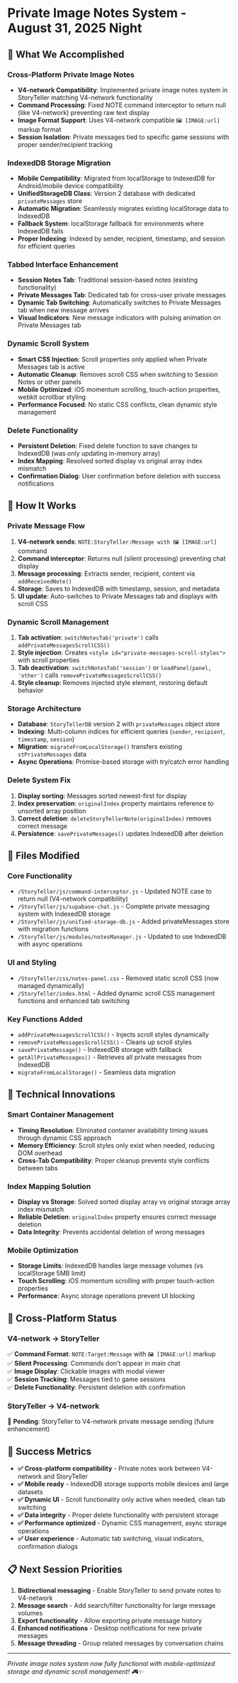 # Private Image Notes System - August 31, 2025 Night

## 🎯 What We Accomplished

### **Cross-Platform Private Image Notes**
- **V4-network Compatibility**: Implemented private image notes system in StoryTeller matching V4-network functionality
- **Command Processing**: Fixed NOTE command interceptor to return null (like V4-network) preventing raw text display
- **Image Format Support**: Uses V4-network compatible `🖼️ [IMAGE:url]` markup format
- **Session Isolation**: Private messages tied to specific game sessions with proper sender/recipient tracking

### **IndexedDB Storage Migration** 
- **Mobile Compatibility**: Migrated from localStorage to IndexedDB for Android/mobile device compatibility
- **UnifiedStorageDB Class**: Version 2 database with dedicated `privateMessages` store
- **Automatic Migration**: Seamlessly migrates existing localStorage data to IndexedDB
- **Fallback System**: localStorage fallback for environments where IndexedDB fails
- **Proper Indexing**: Indexed by sender, recipient, timestamp, and session for efficient queries

### **Tabbed Interface Enhancement**
- **Session Notes Tab**: Traditional session-based notes (existing functionality)
- **Private Messages Tab**: Dedicated tab for cross-user private messages
- **Dynamic Tab Switching**: Automatically switches to Private Messages tab when new message arrives
- **Visual Indicators**: New message indicators with pulsing animation on Private Messages tab

### **Dynamic Scroll System**
- **Smart CSS Injection**: Scroll properties only applied when Private Messages tab is active
- **Automatic Cleanup**: Removes scroll CSS when switching to Session Notes or other panels
- **Mobile Optimized**: iOS momentum scrolling, touch-action properties, webkit scrollbar styling
- **Performance Focused**: No static CSS conflicts, clean dynamic style management

### **Delete Functionality**
- **Persistent Deletion**: Fixed delete function to save changes to IndexedDB (was only updating in-memory array)
- **Index Mapping**: Resolved sorted display vs original array index mismatch
- **Confirmation Dialog**: User confirmation before deletion with success notifications

## 🔧 How It Works

### **Private Message Flow**
1. **V4-network sends**: `NOTE:StoryTeller:Message with 🖼️ [IMAGE:url]` command
2. **Command interceptor**: Returns null (silent processing) preventing chat display
3. **Message processing**: Extracts sender, recipient, content via `addReceivedNote()`
4. **Storage**: Saves to IndexedDB with timestamp, session, and metadata
5. **UI update**: Auto-switches to Private Messages tab and displays with scroll CSS

### **Dynamic Scroll Management**
1. **Tab activation**: `switchNotesTab('private')` calls `addPrivateMessagesScrollCSS()`
2. **Style injection**: Creates `<style id="private-messages-scroll-styles">` with scroll properties
3. **Tab deactivation**: `switchNotesTab('session')` or `loadPanel(panel, 'other')` calls `removePrivateMessagesScrollCSS()`
4. **Style cleanup**: Removes injected style element, restoring default behavior

### **Storage Architecture** 
- **Database**: `StoryTellerDB` version 2 with `privateMessages` object store
- **Indexing**: Multi-column indices for efficient queries (`sender`, `recipient`, `timestamp`, `session`)
- **Migration**: `migrateFromLocalStorage()` transfers existing `stPrivateMessages` data
- **Async Operations**: Promise-based storage with try/catch error handling

### **Delete System Fix**
1. **Display sorting**: Messages sorted newest-first for display
2. **Index preservation**: `originalIndex` property maintains reference to unsorted array position
3. **Correct deletion**: `deleteStoryTellerNote(originalIndex)` removes correct message
4. **Persistence**: `savePrivateMessages()` updates IndexedDB after deletion

## 📁 Files Modified

### **Core Functionality**
- `/StoryTeller/js/command-interceptor.js` - Updated NOTE case to return null (V4-network compatibility)
- `/StoryTeller/js/supabase-chat.js` - Complete private messaging system with IndexedDB storage
- `/StoryTeller/js/unified-storage-db.js` - Added privateMessages store with migration functions
- `/StoryTeller/js/modules/notesManager.js` - Updated to use IndexedDB with async operations

### **UI and Styling**
- `/StoryTeller/css/notes-panel.css` - Removed static scroll CSS (now managed dynamically)
- `/StoryTeller/index.html` - Added dynamic scroll CSS management functions and enhanced tab switching

### **Key Functions Added**
- `addPrivateMessagesScrollCSS()` - Injects scroll styles dynamically
- `removePrivateMessagesScrollCSS()` - Cleans up scroll styles
- `savePrivateMessage()` - IndexedDB storage with fallback
- `getAllPrivateMessages()` - Retrieves all private messages from IndexedDB
- `migrateFromLocalStorage()` - Seamless data migration

## 🚀 Technical Innovations

### **Smart Container Management**
- **Timing Resolution**: Eliminated container availability timing issues through dynamic CSS approach
- **Memory Efficiency**: Scroll styles only exist when needed, reducing DOM overhead
- **Cross-Tab Compatibility**: Proper cleanup prevents style conflicts between tabs

### **Index Mapping Solution**
- **Display vs Storage**: Solved sorted display array vs original storage array index mismatch
- **Reliable Deletion**: `originalIndex` property ensures correct message deletion
- **Data Integrity**: Prevents accidental deletion of wrong messages

### **Mobile Optimization**
- **Storage Limits**: IndexedDB handles large message volumes (vs localStorage 5MB limit)
- **Touch Scrolling**: iOS momentum scrolling with proper touch-action properties
- **Performance**: Async storage operations prevent UI blocking

## 🔄 Cross-Platform Status

### **V4-network → StoryTeller**
✅ **Command Format**: `NOTE:Target:Message` with `🖼️ [IMAGE:url]` markup  
✅ **Silent Processing**: Commands don't appear in main chat  
✅ **Image Display**: Clickable images with modal viewer  
✅ **Session Tracking**: Messages tied to game sessions  
✅ **Delete Functionality**: Persistent deletion with confirmation  

### **StoryTeller → V4-network**  
🔄 **Pending**: StoryTeller to V4-network private message sending (future enhancement)

## 🎉 Success Metrics

- **✅ Cross-platform compatibility** - Private notes work between V4-network and StoryTeller
- **✅ Mobile ready** - IndexedDB storage supports mobile devices and large datasets
- **✅ Dynamic UI** - Scroll functionality only active when needed, clean tab switching
- **✅ Data integrity** - Proper delete functionality with persistent storage
- **✅ Performance optimized** - Dynamic CSS management, async storage operations
- **✅ User experience** - Automatic tab switching, visual indicators, confirmation dialogs

## 📋 Next Session Priorities

1. **Bidirectional messaging** - Enable StoryTeller to send private notes to V4-network
2. **Message search** - Add search/filter functionality for large message volumes  
3. **Export functionality** - Allow exporting private message history
4. **Enhanced notifications** - Desktop notifications for new private messages
5. **Message threading** - Group related messages by conversation chains

---
*Private image notes system now fully functional with mobile-optimized storage and dynamic scroll management! 🎮✨*
